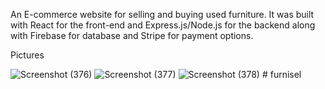 An E-commerce website for selling and buying used furniture. It was built with React for the front-end and Express.js/Node.js for the backend along with Firebase for database and Stripe for payment options.

Pictures

![Screenshot (376)](https://user-images.githubusercontent.com/74674617/191289158-f2a72e43-ef99-4231-b1b5-99749a3efe14.png)
![Screenshot (377)](https://user-images.githubusercontent.com/74674617/191289247-0495f9b8-2a6e-4dd0-9344-8a11eaa134fa.png)
![Screenshot (378)](https://user-images.githubusercontent.com/74674617/191289253-e1adf387-7a79-4404-8e23-95d6906714ca.png)
#   f u r n i s e l  
 